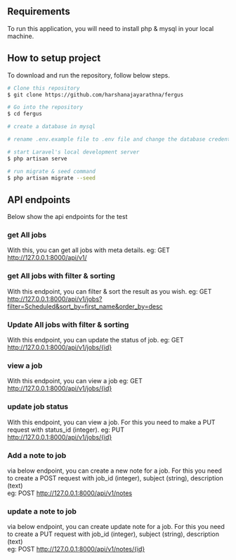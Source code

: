 ## Requirements
To run this application, you will need to install php & mysql in your local machine.

## How to setup project

To download and run the repository, follow below steps.

```bash
# Clone this repository
$ git clone https://github.com/harshanajayarathna/fergus

# Go into the repository
$ cd fergus

# create a database in mysql 

# rename .env.example file to .env file and change the database credentials

# start Laravel's local development server 
$ php artisan serve

# run migrate & seed command
$ php artisan migrate --seed

```
## API endpoints
Below show the api endpoints for the test

### get All jobs
With this, you can get all jobs with meta details.
eg: GET http://127.0.0.1:8000/api/v1/

### get All jobs with filter & sorting
With this endpoint, you can filter & sort the result as you wish.
eg: GET http://127.0.0.1:8000/api/v1/jobs?filter=Scheduled&sort_by=first_name&order_by=desc

### Update All jobs with filter & sorting
With this endpoint, you can update the status of job.
eg: GET http://127.0.0.1:8000/api/v1/jobs/{id}

### view a job
With this endpoint, you can view a job
eg: GET http://127.0.0.1:8000/api/v1/jobs/{id}

### update job status
With this endpoint, you can view a job. For this you need to make a PUT request with status_id (integer).
eg: PUT http://127.0.0.1:8000/api/v1/jobs/{id}

###  Add a note to job
via below endpoint, you can create a new note for a job. For this you need to create a POST request with job_id (integer), subject (string), description (text)  
eg: POST http://127.0.0.1:8000/api/v1/notes 

###  update a note to job
via below endpoint, you can create update note for a job. For this you need to create a PUT request with job_id (integer), subject (string), description (text)  
eg: POST http://127.0.0.1:8000/api/v1/notes/{id} 











